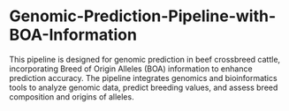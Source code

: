 # Genomic-Prediction-Pipeline-with-BOA-Information
This pipeline is designed for genomic prediction in beef crossbreed cattle, incorporating Breed of Origin Alleles (BOA) information to enhance prediction accuracy.  The pipeline integrates genomics and bioinformatics tools to analyze genomic data, predict breeding values, and assess breed composition and origins of alleles.
